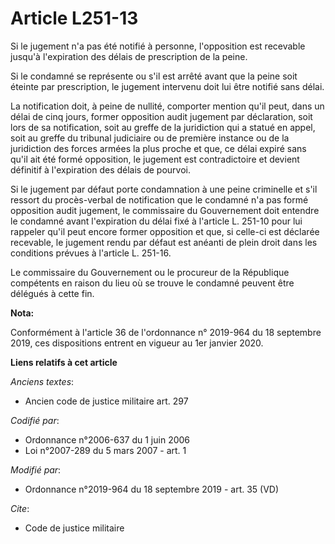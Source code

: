 # Article L251-13

Si le jugement n'a pas été notifié à personne, l'opposition est recevable jusqu'à l'expiration des délais de prescription de
la peine. 

Si le condamné se représente ou s'il est arrêté avant que la peine soit éteinte par prescription, le jugement intervenu doit
lui être notifié sans délai. 

La notification doit, à peine de nullité, comporter mention qu'il peut, dans un délai de cinq jours, former opposition audit
jugement par déclaration, soit lors de sa notification, soit au greffe de la juridiction qui a statué en appel, soit au
greffe du   tribunal judiciaire ou de première instance ou de la juridiction des forces armées la plus proche et que, ce
délai expiré sans qu'il ait été formé opposition, le jugement est contradictoire et devient définitif à l'expiration des
délais de pourvoi. 

Si le jugement par défaut porte condamnation à une peine criminelle et s'il ressort du procès-verbal de notification que le
condamné n'a pas formé opposition audit jugement, le commissaire du Gouvernement doit entendre le condamné avant l'expiration
du délai fixé à l'article L. 251-10 pour lui rappeler qu'il peut encore former opposition et que, si celle-ci est déclarée
recevable, le jugement rendu par défaut est anéanti de plein droit dans les conditions prévues à l'article L. 251-16. 

Le commissaire du Gouvernement ou le procureur de la République compétents en raison du lieu où se trouve le condamné peuvent
être délégués à cette fin.

**Nota:**

Conformément à l'article 36 de l'ordonnance n° 2019-964 du 18 septembre 2019, ces dispositions entrent en vigueur au 1er
janvier 2020.

**Liens relatifs à cet article**

_Anciens textes_:

  - Ancien code de justice militaire art. 297

_Codifié par_:

  - Ordonnance n°2006-637 du 1 juin 2006
  - Loi n°2007-289 du 5 mars 2007 - art. 1

_Modifié par_:

  - Ordonnance n°2019-964 du 18 septembre 2019 - art. 35 (VD)

_Cite_:

  - Code de justice militaire
